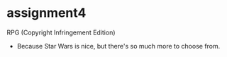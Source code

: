 # assignment4
RPG (Copyright Infringement Edition)

 - Because Star Wars is nice, but there's so much more to choose from.
